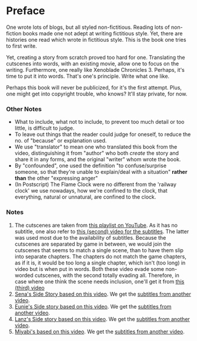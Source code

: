 # Preface

One wrote lots of blogs, but all styled non-fictitious. Reading lots of non-fiction books made one not adept at writing fictitious style. Yet, there are histories one read which wrote in fictitious style. This is the book one tries to first write. 

Yet, creating a story from scratch proved too hard for one. Translating the cutscenes into words, with an existing movie, allow one to focus on the writing. Furthermore, one really like Xenoblade Chronicles 3. Perhaps, it's time to put it into words. That's one's principle. Write what one like. 

Perhaps this book will never be publicized, for it's the first attempt. Plus, one might get into copyright trouble, who knows? It'll stay private, for now. 

### Other Notes

- What to include, what not to include, to prevent too much detail or too little, is difficult to judge. 
- To leave out things that the reader could judge for oneself, to reduce the no. of "because" or explanation used. 
- We use "translator" to mean one who translated this book from the video, distinguishing it from "author" who both _create_ the story and share it in any forms, and the original "writer" whom wrote the book.
- By "confounded", one used the definition "to confuse/surprise someone, so that they're unable to explain/deal with a situation" **rather than** the other "expressing anger"
- (In Postscript) The Flame Clock were no different from the 'railway clock' we use nowadays, how we're confined to the clock, that everything, natural or unnatural, are confined to the clock. 

### Notes

1. The cutscenes are taken from [this playlist on YouTube](https://www.youtube.com/watch?v=sXDE1P7WvI8&list=PLpVpBRIlzWuBPW1F4h7t1bJwl1567hzfY&index=3). As it has no subtitle, one also refer to [this (second) video for the subtitles](https://www.youtube.com/watch?v=UnuRO8WfZWc&t=382s&ab_channel=BeardBear). The latter was used most due to the availability of subtitles. Because the cutscenes are separated by game in between, we would join the cutscenes that seems to match a single scene, than to have them slip into separate chapters. The chapters do not match the game chapters, as if it is, it would be too long a single chapter, which isn't (too long) in video but is when put in words. Both these video evade some non-worded cutscenes, with the second totally evading all. Therefore, in case where one think the scene needs inclusion, one'll get it from [this (third) video](https://www.youtube.com/watch?v=me1dXXWnlbM&t=7711s&ab_channel=Gamer%27sLittlePlayground)
2. [Sena's Side Story based on this video](https://www.youtube.com/watch?v=5ps2YmjcoaE). We get the [subtitles from another video](https://www.youtube.com/watch?v=A6SR3Jzs-Nc).
3. [Eunie's Side story based on this video](https://www.youtube.com/watch?v=0oQQjtMNbz4). We get the [subtitles from another video](https://www.youtube.com/watch?v=E2vsvrxOoh0). 
4. [Lanz's Side story based on this video](https://www.youtube.com/watch?v=p3mGgeFerk4). We get the [subtitles from another video](https://www.youtube.com/watch?v=EGdDlrzmRQs). 
5. [Miyabi's based on this video](https://www.youtube.com/watch?v=enAiMucggtU). We get the [subtitles from another video](https://www.youtube.com/watch?v=UfCLgn0cKyo).